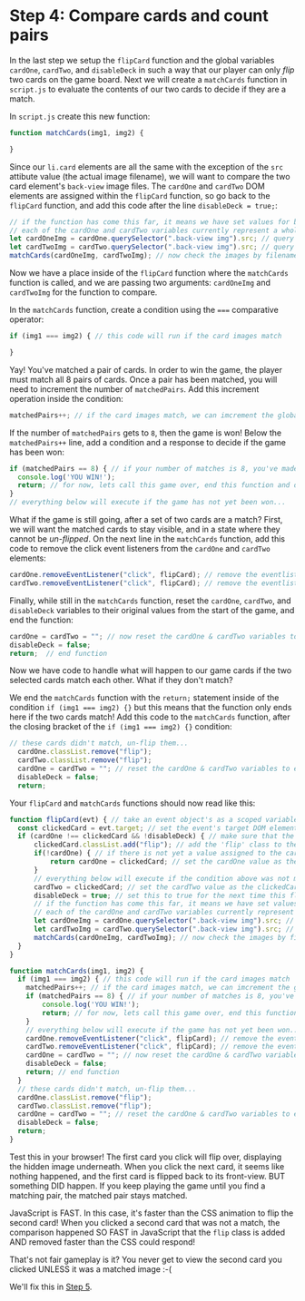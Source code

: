 # Step 4: Compare cards and count pairs
In the last step we setup the `flipCard` function and the global variables `cardOne`, `cardTwo`, and `disableDeck` in such a way that our player can only _flip_ two cards on the game board. Next we will create a `matchCards` function in `script.js` to evaluate the contents of our two cards to decide if they are a match.

In `script.js` create this new function:
```js
function matchCards(img1, img2) {

}
```

Since our `li.card` elements are all the same with the exception of the `src` attibute value (the actual image filename), we will want to compare the two card element's `back-view` image files. The `cardOne` and `cardTwo` DOM elements are assigned within the `flipCard` function, so go back to the `flipCard` function, and add this code after the line `disableDeck = true;`:
```js
// if the function has come this far, it means we have set values for both cardOne and cardTwo.
// each of the cardOne and cardTwo variables currently represent a whole HTML element with childNodes
let cardOneImg = cardOne.querySelector(".back-view img").src; // query the elements inside cardOne to get the value of the img src, such as `images/img-2.png`, and set that as the value of cardOneImg
let cardTwoImg = cardTwo.querySelector(".back-view img").src; // query the elements inside cardTwo to get the value of the img src, such as `images/img-2.png`, and set that as the value of cardTwoImg
matchCards(cardOneImg, cardTwoImg); // now check the images by filename to see if they are a match!
```

Now we have a place inside of the `flipCard` function where the `matchCards` function is called, and we are passing two arguments: `cardOneImg` and `cardTwoImg` for the function to compare.

In the `matchCards` function, create a condition using the `===` comparative operator:
```js
if (img1 === img2) { // this code will run if the card images match

}
```

Yay! You've matched a pair of cards. In order to win the game, the player must match all 8 pairs of cards. Once a pair has been matched, you will need to increment the number of `matchedPairs`. Add this increment operation inside the condition:
```js
matchedPairs++; // if the card images match, we can imcrement the global `matchedPairs` variable by 1 match
```

If the number of `matchedPairs` gets to `8`, then the game is won! Below the `matchedPairs++` line, add a condition and a response to decide if the game has been won:
```js
if (matchedPairs == 8) { // if your number of matches is 8, you've made all the matches! Game Won!
  console.log('YOU WIN!');
  return; // for now, lets call this game over, end this function and do nothing else.
}
// everything below will execute if the game has not yet been won...
```

What if the game is still going, after a set of two cards are a match?
First, we will want the matched cards to stay visible, and in a state where they cannot be _un-flipped_. On the next line in the `matchCards` function, add this code to remove the click event listeners from the `cardOne` and `cardTwo` elements:
```js
cardOne.removeEventListener("click", flipCard); // remove the eventlistener so that this matched card cannot be flipped anymore
cardTwo.removeEventListener("click", flipCard); // remove the eventlistener so that this matched card cannot be flipped anymore
```

Finally, while still in the `matchCards` function, reset the `cardOne`, `cardTwo`, and `disableDeck` variables to their original values from the start of the game, and end the function:
```js
cardOne = cardTwo = ""; // now reset the cardOne & cardTwo variables to empty strings, so we can use them again
disableDeck = false;
return;  // end function
```

Now we have code to handle what will happen to our game cards if the two selected cards match each other. What if they don't match?

We end the `matchCards` function with the `return;` statement inside of the condition `if (img1 === img2) {}` but this means that the function only ends here if the two cards match! Add this code to the `matchCards` function, after the closing bracket of the `if (img1 === img2) {}` condition:
```js
// these cards didn't match, un-flip them...
  cardOne.classList.remove("flip");
  cardTwo.classList.remove("flip");
  cardOne = cardTwo = ""; // reset the cardOne & cardTwo variables to empty string
  disableDeck = false;
  return;
```

Your `flipCard` and `matchCards` functions should now read like this:
```js
function flipCard(evt) { // take an event object's as a scoped variable
  const clickedCard = evt.target; // set the event's target DOM element as a variable
  if (cardOne !== clickedCard && !disableDeck) { // make sure that the current variable cardOne is not the same value as the clickedCard, AND that the deck is NOT disabled
      clickedCard.classList.add("flip"); // add the 'flip' class to the classes currently assigned to the clickedCard
      if(!cardOne) { // if there is not yet a value assigned to the cardOne variable...
          return cardOne = clickedCard; // set the cardOne value as the clickedCard and end this function.
      }
      // everything below will execute if the condition above was not met (if cardOne already had a value when flipCard() was called)
      cardTwo = clickedCard; // set the cardTwo value as the clickedCard
      disableDeck = true; // set this to true for the next time this flipCard function is called, when the top level condition is evaluated
      // if the function has come this far, it means we have set values for both cardOne and cardTwo.
      // each of the cardOne and cardTwo variables currently represent a whole HTML element with childNodes
      let cardOneImg = cardOne.querySelector(".back-view img").src; // query the elements inside cardOne to get the value of the img src, such as `img-2.png`, and set that as the value of cardOneImg
      let cardTwoImg = cardTwo.querySelector(".back-view img").src; // query the elements inside cardOne to get the value of the img src, such as `img-2.png`, and set that as the value of cardTwoImg
      matchCards(cardOneImg, cardTwoImg); // now check the images by filename to see if they are a match!
  }
}

function matchCards(img1, img2) {
  if (img1 === img2) { // this code will run if the card images match
    matchedPairs++; // if the card images match, we can imcrement the global `matchedPairs` variable by 1 match
    if (matchedPairs == 8) { // if your number of matches is 8, you've made all the matches! Game Won!
        console.log('YOU WIN!');
        return; // for now, lets call this game over, end this function and do nothing else.
    }
    // everything below will execute if the game has not yet been won...
    cardOne.removeEventListener("click", flipCard); // remove the eventlistener so that this matched card cannot be flipped anymore
    cardTwo.removeEventListener("click", flipCard); // remove the eventlistener so that this matched card cannot be flipped anymore
    cardOne = cardTwo = ""; // now reset the cardOne & cardTwo variables to empty strings, so we can use them again
    disableDeck = false;
    return; // end function
  }
  // these cards didn't match, un-flip them...
  cardOne.classList.remove("flip");
  cardTwo.classList.remove("flip");
  cardOne = cardTwo = ""; // reset the cardOne & cardTwo variables to empty string
  disableDeck = false;
  return; 
}
```

Test this in your browser! The first card you click will flip over, displaying the hidden image underneath. When you click the next card, it seems like nothing happened, and the first card is flipped back to its front-view. BUT something DID happen. If you keep playing the game until you find a matching pair, the matched pair stays matched.

JavaScript is FAST. In this case, it's faster than the CSS animation to flip the second card! When you clicked a second card that was not a match, the comparison happened SO FAST in JavaScript that the `flip` class is added AND removed faster than the CSS could respond!

That's not fair gameplay is it? You never get to view the second card you clicked UNLESS it was a matched image :-(

We'll fix this in [Step 5](/step-5).


